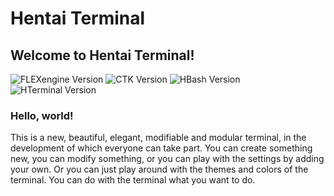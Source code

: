 # Hentai Terminal
## Welcome to Hentai Terminal!

![FLEXengine Version](https://img.shields.io/badge/FLEXengine-8.1.314-brightgreen) ![CTK Version](https://img.shields.io/badge/CTK-1.3.207-brightgreen) ![HBash Version](https://img.shields.io/badge/Hentai%20Bash-2.0.010-blueviolet) ![HTerminal Version](https://img.shields.io/badge/Hentai%20Terminal-2.0.010-blueviolet)

### Hello, world!

This is a new, beautiful, elegant, modifiable and modular terminal, in the development of which everyone can take part. You can create something new, you can modify something, or you can play with the settings by adding your own. Or you can just play around with the themes and colors of the terminal. You can do with the terminal what you want to do.

